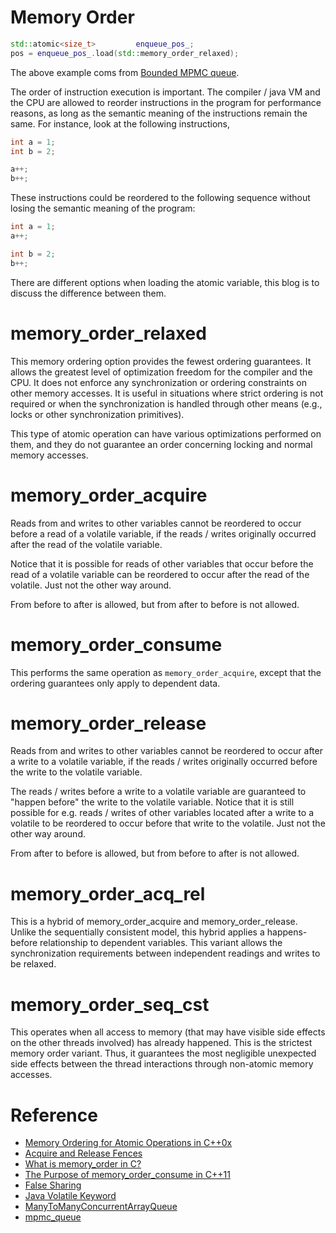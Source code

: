 Memory Order
====

```cpp
std::atomic<size_t>         enqueue_pos_;
pos = enqueue_pos_.load(std::memory_order_relaxed);
```
The above example coms from [Bounded MPMC queue](https://www.1024cores.net/home/lock-free-algorithms/queues/bounded-mpmc-queue).

The order of instruction execution is important. The compiler / java VM and the CPU are allowed to reorder instructions in the program for performance reasons, as long as the semantic meaning of the instructions remain the same. For instance, look at the following instructions,

```cpp
int a = 1;
int b = 2;

a++;
b++;
```

These instructions could be reordered to the following sequence without losing the semantic meaning of the program:

```cpp
int a = 1;
a++;

int b = 2;
b++;
```


There are different options when loading the atomic variable, this blog is to discuss the difference between them.

# memory_order_relaxed

This memory ordering option provides the fewest ordering guarantees. It allows the greatest level of optimization freedom for the compiler and the CPU. It does not enforce any synchronization or ordering constraints on other memory accesses. It is useful in situations where strict ordering is not required or when the synchronization is handled through other means (e.g., locks or other synchronization primitives).

This type of atomic operation can have various optimizations performed on them, and they do not guarantee an order concerning locking and normal memory accesses.

# memory_order_acquire

Reads from and writes to other variables cannot be reordered to occur before a read of a volatile variable, if the reads / writes originally occurred after the read of the volatile variable. 

Notice that it is possible for reads of other variables that occur before the read of a volatile variable can be reordered to occur after the read of the volatile. Just not the other way around. 

From before to after is allowed, but from after to before is not allowed.

# memory_order_consume

This performs the same operation as `memory_order_acquire`, except that the ordering guarantees only apply to dependent data.

# memory_order_release

Reads from and writes to other variables cannot be reordered to occur after a write to a volatile variable, if the reads / writes originally occurred before the write to the volatile variable.

The reads / writes before a write to a volatile variable are guaranteed to "happen before" the write to the volatile variable. Notice that it is still possible for e.g. reads / writes of other variables located after a write to a volatile to be reordered to occur before that write to the volatile. Just not the other way around. 

From after to before is allowed, but from before to after is not allowed.

# memory_order_acq_rel

This is a hybrid of memory_order_acquire and memory_order_release. Unlike the sequentially consistent model, this hybrid applies a happens-before relationship to dependent variables. This variant allows the synchronization requirements between independent readings and writes to be relaxed.

# memory_order_seq_cst

This operates when all access to memory (that may have visible side effects on the other threads involved) has already happened. This is the strictest memory order variant. Thus, it guarantees the most negligible unexpected side effects between the thread interactions through non-atomic memory accesses.



# Reference
- [Memory Ordering for Atomic Operations in C++0x](https://www.developerfusion.com/article/138018/memory-ordering-for-atomic-operations-in-c0x/)
- [Acquire and Release Fences](https://preshing.com/20130922/acquire-and-release-fences/)
- [What is memory_order in C?](https://www.educative.io/answers/what-is-memoryorder-in-c)
- [The Purpose of memory_order_consume in C++11](https://preshing.com/20140709/the-purpose-of-memory_order_consume-in-cpp11/)
- [False Sharing](https://dzone.com/articles/false-sharing)
- [Java Volatile Keyword](https://jenkov.com/tutorials/java-concurrency/volatile.html)
- [ManyToManyConcurrentArrayQueue](https://github.com/real-logic/agrona/blob/master/agrona/src/main/java/org/agrona/concurrent/ManyToManyConcurrentArrayQueue.java)
- [mpmc_queue](https://drive.google.com/file/d/1uCefvM3bTnWLFrcYoMxCOKGjWwHJQM2n/view)